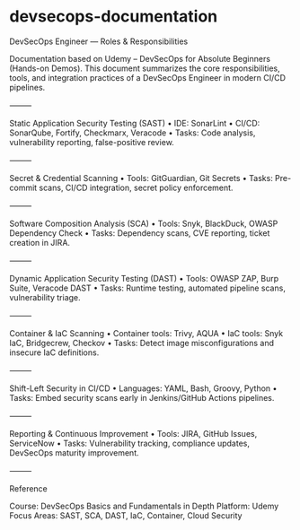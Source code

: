 # devsecops-documentation
DevSecOps Engineer — Roles &amp; Responsibilities

Documentation based on Udemy – DevSecOps for Absolute Beginners (Hands-on Demos).
This document summarizes the core responsibilities, tools, and integration practices of a DevSecOps Engineer in modern CI/CD pipelines.

⸻

 Static Application Security Testing (SAST)
	•	IDE: SonarLint
	•	CI/CD: SonarQube, Fortify, Checkmarx, Veracode
	•	Tasks: Code analysis, vulnerability reporting, false-positive review.

⸻

 Secret & Credential Scanning
	•	Tools: GitGuardian, Git Secrets
	•	Tasks: Pre-commit scans, CI/CD integration, secret policy enforcement.

⸻

 Software Composition Analysis (SCA)
	•	Tools: Snyk, BlackDuck, OWASP Dependency Check
	•	Tasks: Dependency scans, CVE reporting, ticket creation in JIRA.

⸻

 Dynamic Application Security Testing (DAST)
	•	Tools: OWASP ZAP, Burp Suite, Veracode DAST
	•	Tasks: Runtime testing, automated pipeline scans, vulnerability triage.

⸻

 Container & IaC Scanning
	•	Container tools: Trivy, AQUA
	•	IaC tools: Snyk IaC, Bridgecrew, Checkov
	•	Tasks: Detect image misconfigurations and insecure IaC definitions.

⸻

 Shift-Left Security in CI/CD
	•	Languages: YAML, Bash, Groovy, Python
	•	Tasks: Embed security scans early in Jenkins/GitHub Actions pipelines.

⸻

 Reporting & Continuous Improvement
	•	Tools: JIRA, GitHub Issues, ServiceNow
	•	Tasks: Vulnerability tracking, compliance updates, DevSecOps maturity improvement.

⸻

 Reference

Course: DevSecOps Basics and Fundamentals in Depth
Platform: Udemy
Focus Areas: SAST, SCA, DAST, IaC, Container, Cloud Security
